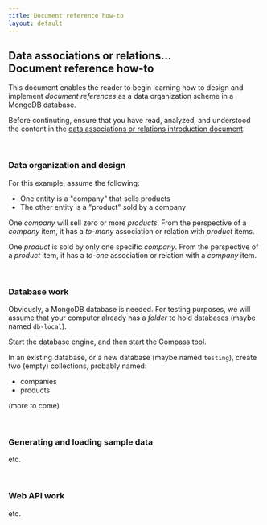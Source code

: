 ```yaml
---
title: Document reference how-to
layout: default
---
```


## Data associations or relations...<br>Document reference how-to

This document enables the reader to begin learning how to design and implement *document references* as a data organization scheme in a MongoDB database. 

Before continuting, ensure that you have read, analyzed, and understood the content in the [data associations or relations introduction document](data-assoc-intro).


<br>

### Data organization and design 

For this example, assume the following: 
* One entity is a "company" that sells products 
* The other entity is a "product" sold by a company

One *company* will sell zero or more *products*. From the perspective of a *company* item, it has a *to-many* association or relation with *product* items. 

One *product* is sold by only one specific *company*. From the perspective of a *product* item, it has a *to-one* association or relation with a *company* item. 

<br>

### Database work

Obviously, a MongoDB database is needed. For testing purposes, we will assume that your computer already has a *folder* to hold databases (maybe named `db-local`). 

Start the database engine, and then start the Compass tool.

In an existing database, or a new database (maybe named `testing`), create two (empty) collections, probably named:
* companies
* products

(more to come)

<br>

### Generating and loading sample data

etc.

<br>

### Web API work

etc.

<br>
